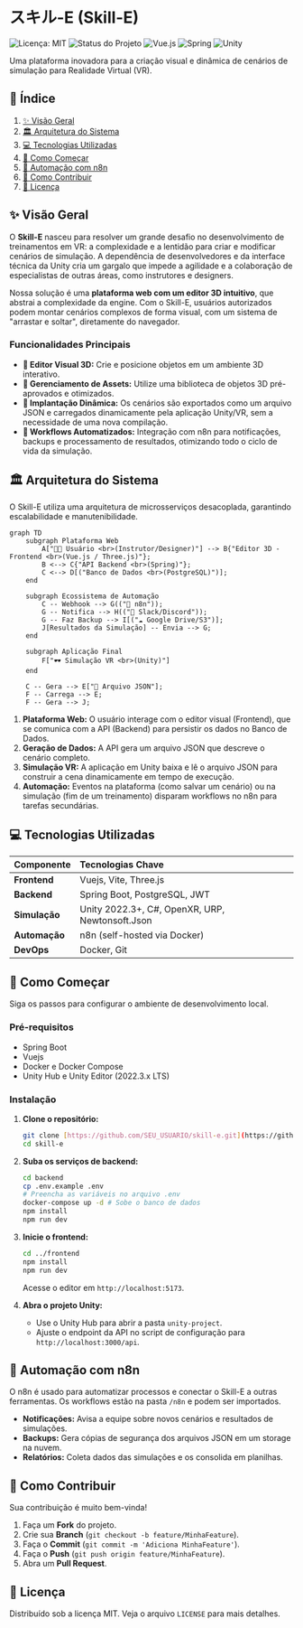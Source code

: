 # スキル-E (Skill-E)

![Licença: MIT](https://img.shields.io/badge/license-MIT-blue.svg) ![Status do Projeto](https://img.shields.io/badge/status-em%20desenvolvimento-green.svg) ![Vue.js](https://img.shields.io/badge/frontend-Vue.js-4FC08D?logo=vuedotjs) ![Spring](https://img.shields.io/badge/backend-Spring-6DB33F?logo=spring) ![Unity](https://img.shields.io/badge/engine-Unity-black?logo=unity)

Uma plataforma inovadora para a criação visual e dinâmica de cenários de simulação para Realidade Virtual (VR).

## 📜 Índice

1.  [✨ Visão Geral](#-visão-geral)
2.  [🏛️ Arquitetura do Sistema](#️-arquitetura-do-sistema)
3.  [💻 Tecnologias Utilizadas](#-tecnologias-utilizadas)
4.  [🚀 Como Começar](#-como-começar)
5.  [🤖 Automação com n8n](#-automação-com-n8n)
6.  [🤝 Como Contribuir](#-como-contribuir)
7.  [📜 Licença](#-licença)

## ✨ Visão Geral

O **Skill-E** nasceu para resolver um grande desafio no desenvolvimento de treinamentos em VR: a complexidade e a lentidão para criar e modificar cenários de simulação. A dependência de desenvolvedores e da interface técnica da Unity cria um gargalo que impede a agilidade e a colaboração de especialistas de outras áreas, como instrutores e designers.

Nossa solução é uma **plataforma web com um editor 3D intuitivo**, que abstrai a complexidade da engine. Com o Skill-E, usuários autorizados podem montar cenários complexos de forma visual, com um sistema de "arrastar e soltar", diretamente do navegador.

### Funcionalidades Principais

* **🎨 Editor Visual 3D:** Crie e posicione objetos em um ambiente 3D interativo.
* **🧩 Gerenciamento de Assets:** Utilize uma biblioteca de objetos 3D pré-aprovados e otimizados.
* **🚀 Implantação Dinâmica:** Os cenários são exportados como um arquivo JSON e carregados dinamicamente pela aplicação Unity/VR, sem a necessidade de uma nova compilação.
* **🤖 Workflows Automatizados:** Integração com n8n para notificações, backups e processamento de resultados, otimizando todo o ciclo de vida da simulação.

## 🏛️ Arquitetura do Sistema

O Skill-E utiliza uma arquitetura de microsserviços desacoplada, garantindo escalabilidade e manutenibilidade.

```mermaid
graph TD
    subgraph Plataforma Web
        A["👨‍💻 Usuário <br>(Instrutor/Designer)"] --> B{"Editor 3D - Frontend <br>(Vue.js / Three.js)"};
        B <--> C{"API Backend <br>(Spring)"};
        C <--> D[("Banco de Dados <br>(PostgreSQL)")];
    end

    subgraph Ecossistema de Automação
        C -- Webhook --> G(("🤖 n8n"));
        G -- Notifica --> H(("💬 Slack/Discord"));
        G -- Faz Backup --> I[("☁️ Google Drive/S3")];
        J[Resultados da Simulação] -- Envia --> G;
    end
    
    subgraph Aplicação Final
        F["🕶️ Simulação VR <br>(Unity)"]
    end

    C -- Gera --> E["📄 Arquivo JSON"];
    F -- Carrega --> E;
    F -- Gera --> J;
```
1.  **Plataforma Web:** O usuário interage com o editor visual (Frontend), que se comunica com a API (Backend) para persistir os dados no Banco de Dados.
2.  **Geração de Dados:** A API gera um arquivo JSON que descreve o cenário completo.
3.  **Simulação VR:** A aplicação em Unity baixa e lê o arquivo JSON para construir a cena dinamicamente em tempo de execução.
4.  **Automação:** Eventos na plataforma (como salvar um cenário) ou na simulação (fim de um treinamento) disparam workflows no n8n para tarefas secundárias.

## 💻 Tecnologias Utilizadas

| Componente | Tecnologias Chave |
| :--- | :--- |
| **Frontend** | Vuejs, Vite, Three.js |
| **Backend** | Spring Boot, PostgreSQL, JWT |
| **Simulação** | Unity 2022.3+, C#, OpenXR, URP, Newtonsoft.Json |
| **Automação** | n8n (self-hosted via Docker) |
| **DevOps** | Docker, Git |

## 🚀 Como Começar

Siga os passos para configurar o ambiente de desenvolvimento local.

### Pré-requisitos

* Spring Boot
* Vuejs
* Docker e Docker Compose
* Unity Hub e Unity Editor (2022.3.x LTS)

### Instalação

1.  **Clone o repositório:**
    ```sh
    git clone [https://github.com/SEU_USUARIO/skill-e.git](https://github.com/SEU_USUARIO/skill-e.git)
    cd skill-e
    ```

2.  **Suba os serviços de backend:**
    ```sh
    cd backend
    cp .env.example .env 
    # Preencha as variáveis no arquivo .env
    docker-compose up -d # Sobe o banco de dados
    npm install
    npm run dev
    ```

3.  **Inicie o frontend:**
    ```sh
    cd ../frontend
    npm install
    npm run dev
    ```
    Acesse o editor em `http://localhost:5173`.

4.  **Abra o projeto Unity:**
    * Use o Unity Hub para abrir a pasta `unity-project`.
    * Ajuste o endpoint da API no script de configuração para `http://localhost:3000/api`.

## 🤖 Automação com n8n

O n8n é usado para automatizar processos e conectar o Skill-E a outras ferramentas. Os workflows estão na pasta `/n8n` e podem ser importados.
* **Notificações:** Avisa a equipe sobre novos cenários e resultados de simulações.
* **Backups:** Gera cópias de segurança dos arquivos JSON em um storage na nuvem.
* **Relatórios:** Coleta dados das simulações e os consolida em planilhas.

## 🤝 Como Contribuir

Sua contribuição é muito bem-vinda!

1.  Faça um **Fork** do projeto.
2.  Crie sua **Branch** (`git checkout -b feature/MinhaFeature`).
3.  Faça o **Commit** (`git commit -m 'Adiciona MinhaFeature'`).
4.  Faça o **Push** (`git push origin feature/MinhaFeature`).
5.  Abra um **Pull Request**.

## 📜 Licença

Distribuído sob a licença MIT. Veja o arquivo `LICENSE` para mais detalhes.
